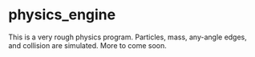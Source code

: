 # physics_engine
This is a very rough physics program. Particles, mass, any-angle edges, and collision are simulated. More to come soon.
